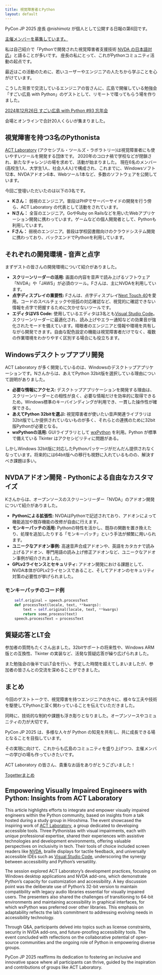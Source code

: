 ```yaml
---
title: 視覚障害者とPython
layout: default
---
```


PyCon JP 2025 座長 @nishimotz が個人として公開する日報の第6回です。

[主催メンバーを募集しています。](https://pyconjp.blogspot.com/2024/12/call-for-organizing-members-ja.html)

私は自己紹介で「Pythonで開発された視覚障害者支援技術 [NVDA の日本語対応](https://www.nvda.jp/)」と語ることが多いです。
座長の私にとって、これがPythonコミュニティ活動の起点です。

最近はこの活動のために、若いユーザーやエンジニアの人たちから学ぶことを心がけています。

こうした背景で交流しているエンジニアの皆さんに、広島で開催している勉強会「すごい広島 with Python」のゲストとして、リモートで喋ってもらう場を作りました。

[2024年12月26日 すごい広島 with Python #93 忘年会](https://pycon-hiroshima.connpass.com/event/339371/)

会場とオンラインで合計20人くらいが集まりました。

## 視覚障害を持つ3名のPythonista

[ACT Laboratory](https://actlab.org/) (アクセシブル・ツールズ・ラボラトリー)は視覚障害者にも使いやすいツールを開発する団体です。
2020年のコロナ禍で学校などが閉鎖され、新たなチャレンジの場を求めて、活動が始まりました。
現在6名のメンバー(高校生1人、大学生1人、社会人4人)で構成され、これまでに、Windowsソフト12本、NVDAアドオン6本、Webツール1本など、多数のソフトウェアを公開しています。

今回ご登壇いただいたのは以下の3名です。

* **Kさん：**  弱視のエンジニア。普段はPHPでサーバーサイドの開発を行う傍ら、ACT Laboratory の代表として活動をされています。
* **Nさん：**  全盲のエンジニア。GoやRuby on Railsなどを用いたWebアプリケーション開発に携わっています。ゲームなどの個人開発者として、Pythonも利用しています。
* **Fさん：**  弱視のエンジニア。普段は学校図書館向けのクラウドシステム開発に携わっており、バックエンドでPythonを利用しています。

## それぞれの開発環境 - 音声と点字

まずゲストの皆さんの開発環境について紹介がありました。

* **スクリーンリーダーの活用:**  画面の内容を音声で読み上げるソフトウェア「NVDA」や「JAWS」が必須のツール。Fさんは、主にNVDAを利用しています。
* **点字ディスプレイの重要性:** Fさんは、点字ディスプレイ[Next Touch 40](https://www.kgs-jpn.co.jp/archives/welfare-products/next-touch-40)を愛用。コードのスペルチェックや括弧の対応確認など、視覚的に確認できない情報を点字で把握するために欠かせないツールです。
* **エディタはVS Code:**  使用しているエディタは3名とも[Visual Studio Code](https://code.visualstudio.com/)。スクリーンリーダーに最適化され、読み上げやエラー通知などの効果音が強化されたモードを備えています。晴眼者のエンジニアと情報や環境を共有しながら開発できます。自由な配色設定の機能は視覚障害者だけでなく、複数の作業環境をわかりやすく区別する場合にも役立ちます。

## Windowsデスクトップアプリ開発

ACT Laboratory が多く開発しているのは、Windowsのデスクトップアプリケーションです。Nさんからは、あえてPython 32bit版を選択している理由について説明がありました。

* **必要な情報にアクセス:**  デスクトップアプリケーションを開発する理由は、スクリーンリーダーとの相性が良く、必要な情報だけを効率的に取得できるため。Windows標準のキーバインディングが利用でき、一貫した操作性が確保できる。
* **あえてPython 32bitを選ぶ:** 視覚障害者が使いたい音声関連ライブラリは32bit版でしか提供されていないものが多く、それらとの連携のために32bit版Pythonが必要となる。
* **wxPythonの活用:** GUIライブラリとして [wxPython](https://wxpython.org/) を利用。Python が標準で備えている Tkinter はアクセシビリティに問題がある。

しかしWindows 32bit版に対応したPythonパッケージがだんだん提供されなくなっています。将来的には64bit版への移行も視野に入れているものの、解決すべき課題は多い。

## NVDAアドオン開発 - Pythonによる自由なカスタマイズ

Kさんからは、オープンソースのスクリーンリーダー「NVDA」のアドオン開発について紹介がありました。

* **Pythonによる拡張性:** NVDAはPythonで記述されており、アドオンによって機能追加や既存機能の改修が自由に行えます。
* **モンキーパッチの活用:** Pythonの特性を活かし、既存の関数を置き換えたり、処理を追加したりする「モンキーパッチ」という手法が頻繁に用いられます。
* **ユニークなアドオン事例:**  高速音声合成アドオンや、英語をカタカナで読み上げるアドオン、専門用語の読み上げ修正アドオンなど、ユニークなアドオン事例が紹介されました。
* **GPLv2ライセンスとセキュリティ:** アドオン開発における課題として、NVDA本体がGPLv2ライセンスであること、そしてアドオンのセキュリティ対策の必要性が挙げられました。

### モンキーパッチのコード例

```python
　　 self.original = speech.processText
　　 def processText(locale, text, **kwargs):
　　     text = self.original(locale, text, **kwargs)
　　     return some_process(text)
　　 speech.processText = processText
```

## 質疑応答とLT会

参加者の質問もたくさん出ました。32bitサポートの将来性や、Windows ARM版との互換性、Tkinter の実装など、活発な質疑応答が繰り広げられました。

また勉強会の後半ではLT会を行い、予定した時間を超えてしまいましたが、参加者の皆さんとの交流を深めることができました。

## まとめ

今回のゲストトークで、視覚障害を持つエンジニアの方々に、様々な工夫や技術を駆使してPythonと深く関わっていることを伝えていただきました。

同時に、技術的な制約や課題も浮き彫りとなりました。オープンソースやコミュニティの力が大切です。

PyCon JP 2025 は、多様な人々が Python の知見を共有し、共に成長できる場となることを目指しています。

その実現に向けて、これからも広島のコミュニティを盛り上げつつ、主催メンバーの学びの場も作っていきたいです。

ACT Laboratory の皆さん、貴重なお話をありがとうございました！

[Togetterまとめ](https://togetter.com/li/2486220)

## Empowering Visually Impaired Engineers with Python: Insights from ACT Laboratory

This article highlights efforts to integrate and empower visually impaired engineers within the Python community, based on insights from a talk hosted during a study group in Hiroshima. The event showcased the inspiring work of [ACT Laboratory](https://actlab.org/), a group dedicated to developing accessible tools. Three Pythonistas with visual impairments, each with unique professional expertise, shared their experiences with assistive technologies and development environments, offering valuable perspectives on inclusivity in tech. Their tools of choice included screen readers like [NVDA](https://www.nvda.jp/), braille displays for tactile feedback, and universally accessible IDEs such as [Visual Studio Code](https://code.visualstudio.com/), underscoring the synergy between accessibility and Python’s versatility.

The session explored ACT Laboratory’s development practices, focusing on Windows desktop applications and NVDA add-ons, which demonstrate Python’s capacity for customization and accessibility. A key discussion point was the deliberate use of Python’s 32-bit version to maintain compatibility with legacy audio libraries essential for visually impaired users. The presenters also shared the challenges of transitioning to 64-bit environments and maintaining accessibility in graphical interfaces, for which wxPython was preferred over other libraries. This emphasis on adaptability reflects the lab’s commitment to addressing evolving needs in accessibility technology.

Through Q&A, participants delved into topics such as license constraints, security in NVDA add-ons, and future-proofing accessibility tools. The event concluded with reflections on the collaborative potential of open-source communities and the ongoing role of Python in empowering diverse groups.

PyCon JP 2025 reaffirms its dedication to fostering an inclusive and innovative space where all participants can thrive, guided by the inspiration and contributions of groups like ACT Laboratory.
